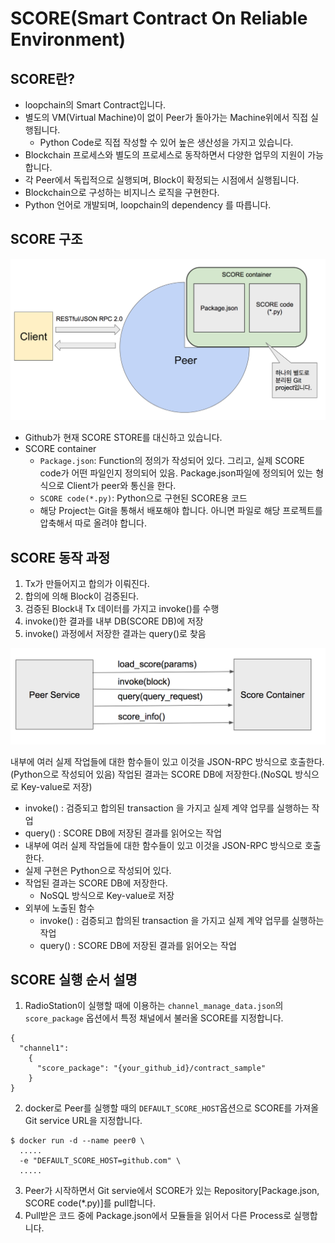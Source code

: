 # SCORE(Smart Contract On Reliable Environment)

## SCORE란?
* loopchain의 Smart Contract입니다.
* 별도의 VM(Virtual Machine)이 없이 Peer가 돌아가는 Machine위에서 직접 실행됩니다.
  - Python Code로 직접 작성할 수 있어 높은 생산성을 가지고 있습니다.
* Blockchain 프로세스와 별도의 프로세스로 동작하면서 다양한 업무의 지원이 가능합니다.
* 각 Peer에서 독립적으로 실행되며, Block이 확정되는 시점에서 실행됩니다.
* Blockchain으로 구성하는 비지니스 로직을 구현한다.
* Python 언어로 개발되며, loopchain의 dependency 를 따릅니다.

## SCORE 구조

![SCORE 구조](./images/SCORE_Structure_2.png)


* Github가 현재 SCORE STORE를 대신하고 있습니다.
* SCORE container
  * `Package.json`: Function의 정의가 작성되어 있다. 그리고, 실제 SCORE code가 어떤 파일인지 정의되어 있음. Package.json파일에 정의되어 있는 형식으로 Client가 peer와 통신을 한다.
  * `SCORE code(*.py)`: Python으로 구현된 SCORE용 코드
  * 해당 Project는 Git을 통해서 배포해야 합니다. 아니면 파일로 해당 프로젝트를 압축해서 따로 올려야 합니다.


## SCORE 동작 과정

1. Tx가 만들어지고 합의가 이뤄진다.
2. 합의에 의해 Block이 검증된다.
3. 검증된 Block내 Tx 데이터를 가지고 invoke()를 수행
5. invoke()한 결과를 내부 DB(SCORE DB)에 저장
6. invoke() 과정에서 저장한 결과는 query()로 찾음


![SCORE 동작](./images/Peer_SCORE.png)

내부에 여러 실제 작업들에 대한 함수들이 있고 이것을 JSON-RPC 방식으로 호출한다.(Python으로 작성되어 있음)
작업된 결과는 SCORE DB에 저장한다.(NoSQL 방식으로 Key-value로 저장)
* invoke() : 검증되고 합의된 transaction 을 가지고 실제 계약 업무를 실행하는 작업
* query() : SCORE DB에 저장된 결과를 읽어오는 작업
* 내부에 여러 실제 작업들에 대한 함수들이 있고 이것을 JSON-RPC 방식으로 호출한다.
* 실제 구현은 Python으로 작성되어 있다.
* 작업된 결과는 SCORE DB에 저장한다.
  - NoSQL 방식으로 Key-value로 저장
* 외부에 노출된 함수
  * invoke() : 검증되고 합의된 transaction 을 가지고 실제 계약 업무를 실행하는 작업
  * query() : SCORE DB에 저장된 결과를 읽어오는 작업




## SCORE 실행 순서 설명

1. RadioStation이 실행할 때에 이용하는 ```channel_manage_data.json```의 ```score_package``` 옵션에서 특정 채널에서 불러올 SCORE를 지정합니다.
  ```
  {
    "channel1":
      {
        "score_package": "{your_github_id}/contract_sample"
      }
  }
  ```
2. docker로 Peer를 실행할 때의 `DEFAULT_SCORE_HOST`옵션으로 SCORE를 가져올 Git service URL을 지정합니다.
  ```
  $ docker run -d --name peer0 \
    .....
    -e "DEFAULT_SCORE_HOST=github.com" \
    .....
  ```

3. Peer가 시작하면서 Git servie에서 SCORE가 있는 Repository[Package.json, SCORE code(*.py)]를 pull합니다.
4. Pull받은 코드 중에 Package.json에서 모듈들을 읽어서 다른 Process로 실행합니다.
